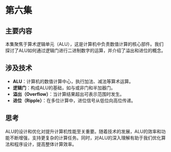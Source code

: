 # 第六集


## 主要内容

本集聚焦于算术逻辑单元（ALU），这是计算机中负责数值计算的核心部件。我们探讨了ALU如何通过逻辑门进行二进制数字的运算，并介绍了溢出和进位的概念。

## 涉及技术

- **ALU**：计算机的数值计算中心，执行加法、减法等算术运算。
- **逻辑门**：构成ALU的基础，如与或非门和半加器门。
- **溢出（Overflow）**：当计算结果超出可表示范围时发生。
- **进位（Ripple）**：在多位计算中，进位信号从低位向高位传递。

## 思考

ALU的设计和优化对提升计算机性能至关重要。随着技术的发展，ALU的效率和功能不断增强，支持更复杂的计算任务。同时，对ALU的深入理解有助于我们优化算法和程序设计，提高整体计算效率。

